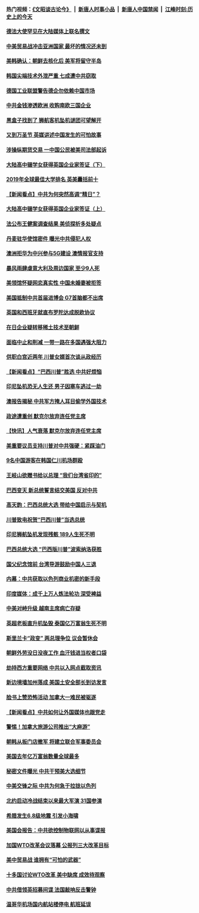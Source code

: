 #### 热门视频：[《文昭谈古论今》](https://github.com/gfw-breaker/wenzhao/blob/master/README.md?t=11012133) &nbsp;|&nbsp; [新唐人时事小品](https://github.com/gfw-breaker/ntdtv-comedy/blob/master/README.md?t=11012133) &nbsp;|&nbsp; [新唐人中国禁闻](https://github.com/gfw-breaker/ntdtv-news/blob/master/README.md?t=11012133) &nbsp;|&nbsp; [江峰时刻:历史上的今天](https://github.com/gfw-breaker/today-in-history/blob/master/README.md?t=11012133) 

#### [德法大使罕见在大陆媒体上联名撰文](../pages/nsc418/n10824136.md?t=11012133) 

#### [中美贸易战冲击亚洲国家 最坏的情况还未到](../pages/nsc418/n10824075.md?t=11012133) 

#### [美韩确认：朝鲜去核化后 美军将留守半岛](../pages/nsc418/n10823922.md?t=11012133) 

#### [韩国尖端技术外泄严重 七成遭中共窃取](../pages/nsc418/n10823129.md?t=11012133) 

#### [德国工业联盟警告德企勿依赖中国市场](../pages/nsc418/n10822502.md?t=11012133) 

#### [中共金钱渗透欧洲 收购南欧三国企业](../pages/nsc418/n10822401.md?t=11012133) 

#### [黑盒子找到了 狮航客机坠机谜团可望解开](../pages/nsc418/n10823113.md?t=11012133) 

#### [又到万圣节 英媒讲述中国发生的可怕故事](../pages/nsc418/n10821276.md?t=11012133) 

#### [涉操纵期货交易 一中国公民被美司法部起诉](../pages/nsc418/n10821047.md?t=11012133) 

#### [大陆高中辍学女获得英国企业家签证（下）](../pages/nsc418/n10818610.md?t=11012133) 

#### [2019年全球最佳大学排名 英美囊括前十](../pages/nsc418/n10819133.md?t=11012133) 

#### [【新闻看点】中共为何突然高调“精日”？](../pages/nsc418/n10818912.md?t=11012133) 

#### [大陆高中辍学女获得英国企业家签证（上）](../pages/nsc418/n10818609.md?t=11012133) 

#### [法公布王健案调查结果 美侦探析多处疑点](../pages/nsc418/n10818833.md?t=11012133) 

#### [丹麦驻华使馆密件 曝光中共侵犯人权](../pages/nsc418/n10817567.md?t=11012133) 

#### [澳洲拒华为中兴参与5G建设 澳情报官支持](../pages/nsc418/n10818821.md?t=11012133) 

#### [暴风雨肆虐意大利及周边国家 至少9人死](../pages/nsc418/n10818234.md?t=11012133) 

#### [美领馆怀疑网恋真实性 中国未婚妻被拒签](../pages/nsc418/n10818106.md?t=11012133) 

#### [美国抵制中共首届进博会 G7首脑都不出席](../pages/nsc418/n10818011.md?t=11012133) 

#### [英国和西班牙就直布罗陀达成脱欧协议](../pages/nsc418/n10818119.md?t=11012133) 

#### [在日企业疑转移稀土技术至朝鲜](../pages/nsc418/n10817717.md?t=11012133) 

#### [面临中止和削减 一带一路在多国遇强大阻力](../pages/nsc418/n10817323.md?t=11012133) 

#### [供职白宫近两年 川普女婿首次谈从政经历](../pages/nsc418/n10817086.md?t=11012133) 

#### [【新闻看点】“巴西川普”胜选 中共好烦恼](../pages/nsc418/n10816452.md?t=11012133) 

#### [印尼坠机恐无人生还 男子因塞车逃过一劫](../pages/nsc418/n10816616.md?t=11012133) 

#### [澳报告揭秘 中共军方掩人耳目偷学外国技术](../pages/nsc418/n10816439.md?t=11012133) 

#### [政途遭重创 默克尔放弃连任党主席](../pages/nsc418/n10815994.md?t=11012133) 

#### [【快讯】人气衰落 默克尔放弃连任党主席](../pages/nsc418/n10815855.md?t=11012133) 

#### [美重要议员支持川普对中共强硬：紧踩油门](../pages/nsc418/n10815659.md?t=11012133) 

#### [9名中国游客在韩国仁川机场群殴](../pages/nsc418/n10814575.md?t=11012133) 

#### [王岐山欲赠书给以总理 “我们台湾省印的”](../pages/nsc418/n10815606.md?t=11012133) 

#### [巴西变天 新总统誓言结交美国 反对中共](../pages/nsc418/n10815508.md?t=11012133) 

#### [高天韵：巴西总统大选 带给中国启示与契机](../pages/nsc418/n10815310.md?t=11012133) 

#### [川普致电祝贺“巴西川普”当选总统](../pages/nsc418/n10815388.md?t=11012133) 

#### [印尼狮航坠机发现残骸 189人生死不明](../pages/nsc418/n10815050.md?t=11012133) 

#### [巴西总统大选 “巴西版川普”波索纳洛获胜](../pages/nsc418/n10814398.md?t=11012133) 

#### [国父纪念馆前 台湾导游鼓励中国人三退](../pages/nsc418/n10808276.md?t=11012133) 

#### [内幕：中共获取以色列商业机密的新手段](../pages/nsc418/n10812897.md?t=11012133) 

#### [印度媒体：成千上万人炼法轮功 深受裨益](../pages/nsc418/n10812623.md?t=11012133) 

#### [中美对峙升级 越南主席病亡存疑](../pages/nsc418/n10812354.md?t=11012133) 

#### [英超老板直升机坠毁 泰国亿万富翁生死不明](../pages/nsc418/n10813517.md?t=11012133) 

#### [斯里兰卡“政变” 两总理争位 议会暂休会](../pages/nsc418/n10812935.md?t=11012133) 

#### [朝鲜外劳没日没夜工作 血汗钱进当权者口袋](../pages/nsc418/n10812735.md?t=11012133) 

#### [劫持西方重要网络 中共以入网点截取资讯](../pages/nsc418/n10812177.md?t=11012133) 

#### [新边境墙加州落成 美国土安全部长到访发言](../pages/nsc418/n10811935.md?t=11012133) 

#### [脸书上赞恐怖活动 加拿大一难民被驱逐](../pages/nsc418/n10811860.md?t=11012133) 

#### [【新闻看点】中共如何让外国媒体也跟党走](../pages/nsc418/n10811468.md?t=11012133) 

#### [警惕！加拿大旅游公司推出“大麻游”](../pages/nsc418/n10811741.md?t=11012133) 

#### [朝韩从板门店撤军 将建立联合军事委员会](../pages/nsc418/n10811430.md?t=11012133) 

#### [美国去年亿万富翁数量全球最多](../pages/nsc418/n10811376.md?t=11012133) 

#### [秘密文件曝光 中共干预美大选细节](../pages/nsc418/n10811358.md?t=11012133) 

#### [中美交锋之际 中共为何急于拉拢以色列](../pages/nsc418/n10810861.md?t=11012133) 

#### [北约启动冷战结束以来最大军演 31国参演](../pages/nsc418/n10810640.md?t=11012133) 

#### [希腊发生6.8级地震 引发小海啸](../pages/nsc418/n10810332.md?t=11012133) 

#### [美国会报告：中共欲控制物联网以从事谍报](../pages/nsc418/n10810221.md?t=11012133) 

#### [加国WTO改革会议落幕 公报列三大改革目标](../pages/nsc418/n10809570.md?t=11012133) 

#### [美中贸易战 谁拥有“可怕的武器”](../pages/nsc418/n10807180.md?t=11012133) 

#### [十多国讨论WTO改革 美中缺席 成效待观察](../pages/nsc418/n10808939.md?t=11012133) 

#### [中共借领英招募间谍 法国敲响反击警钟](../pages/nsc418/n10808700.md?t=11012133) 

#### [温哥华机场国内航站楼停电 航班延误](../pages/nsc418/n10808722.md?t=11012133) 

